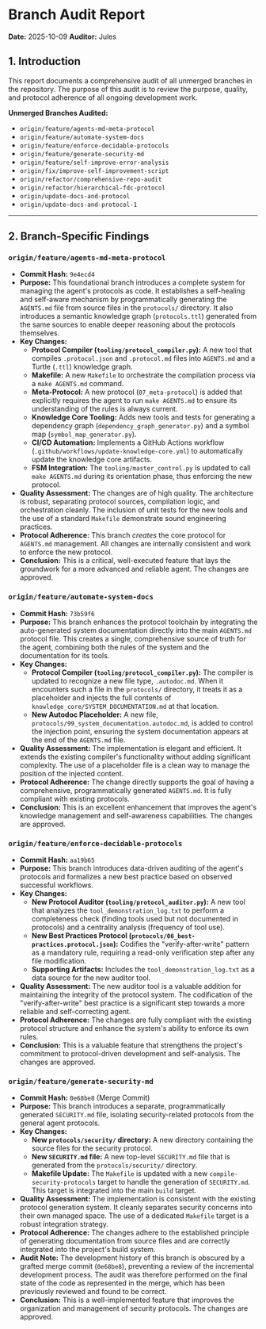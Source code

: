 # Branch Audit Report

**Date:** 2025-10-09
**Auditor:** Jules

## 1. Introduction

This report documents a comprehensive audit of all unmerged branches in the repository. The purpose of this audit is to review the purpose, quality, and protocol adherence of all ongoing development work.

**Unmerged Branches Audited:**
- `origin/feature/agents-md-meta-protocol`
- `origin/feature/automate-system-docs`
- `origin/feature/enforce-decidable-protocols`
- `origin/feature/generate-security-md`
- `origin/feature/self-improve-error-analysis`
- `origin/fix/improve-self-improvement-script`
- `origin/refactor/comprehensive-repo-audit`
- `origin/refactor/hierarchical-fdc-protocol`
- `origin/update-docs-and-protocol`
- `origin/update-docs-and-protocol-1`

---

## 2. Branch-Specific Findings

### `origin/feature/agents-md-meta-protocol`

*   **Commit Hash:** `9e4ecd4`
*   **Purpose:** This foundational branch introduces a complete system for managing the agent's protocols as code. It establishes a self-healing and self-aware mechanism by programmatically generating the `AGENTS.md` file from source files in the `protocols/` directory. It also introduces a semantic knowledge graph (`protocols.ttl`) generated from the same sources to enable deeper reasoning about the protocols themselves.
*   **Key Changes:**
    *   **Protocol Compiler (`tooling/protocol_compiler.py`):** A new tool that compiles `.protocol.json` and `.protocol.md` files into `AGENTS.md` and a Turtle (`.ttl`) knowledge graph.
    *   **Makefile:** A new `Makefile` to orchestrate the compilation process via a `make AGENTS.md` command.
    *   **Meta-Protocol:** A new protocol (`07_meta-protocol`) is added that explicitly requires the agent to run `make AGENTS.md` to ensure its understanding of the rules is always current.
    *   **Knowledge Core Tooling:** Adds new tools and tests for generating a dependency graph (`dependency_graph_generator.py`) and a symbol map (`symbol_map_generator.py`).
    *   **CI/CD Automation:** Implements a GitHub Actions workflow (`.github/workflows/update-knowledge-core.yml`) to automatically update the knowledge core artifacts.
    *   **FSM Integration:** The `tooling/master_control.py` is updated to call `make AGENTS.md` during its orientation phase, thus enforcing the new protocol.
*   **Quality Assessment:** The changes are of high quality. The architecture is robust, separating protocol sources, compilation logic, and orchestration cleanly. The inclusion of unit tests for the new tools and the use of a standard `Makefile` demonstrate sound engineering practices.
*   **Protocol Adherence:** This branch *creates* the core protocol for `AGENTS.md` management. All changes are internally consistent and work to enforce the new protocol.
*   **Conclusion:** This is a critical, well-executed feature that lays the groundwork for a more advanced and reliable agent. The changes are approved.

### `origin/feature/automate-system-docs`

*   **Commit Hash:** `73b59f6`
*   **Purpose:** This branch enhances the protocol toolchain by integrating the auto-generated system documentation directly into the main `AGENTS.md` protocol file. This creates a single, comprehensive source of truth for the agent, combining both the rules of the system and the documentation for its tools.
*   **Key Changes:**
    *   **Protocol Compiler (`tooling/protocol_compiler.py`):** The compiler is updated to recognize a new file type, `.autodoc.md`. When it encounters such a file in the `protocols/` directory, it treats it as a placeholder and injects the full contents of `knowledge_core/SYSTEM_DOCUMENTATION.md` at that location.
    *   **New Autodoc Placeholder:** A new file, `protocols/99_system_documentation.autodoc.md`, is added to control the injection point, ensuring the system documentation appears at the end of the `AGENTS.md` file.
*   **Quality Assessment:** The implementation is elegant and efficient. It extends the existing compiler's functionality without adding significant complexity. The use of a placeholder file is a clean way to manage the position of the injected content.
*   **Protocol Adherence:** The change directly supports the goal of having a comprehensive, programmatically generated `AGENTS.md`. It is fully compliant with existing protocols.
*   **Conclusion:** This is an excellent enhancement that improves the agent's knowledge management and self-awareness capabilities. The changes are approved.

### `origin/feature/enforce-decidable-protocols`

*   **Commit Hash:** `aa19b65`
*   **Purpose:** This branch introduces data-driven auditing of the agent's protocols and formalizes a new best practice based on observed successful workflows.
*   **Key Changes:**
    *   **New Protocol Auditor (`tooling/protocol_auditor.py`):** A new tool that analyzes the `tool_demonstration_log.txt` to perform a completeness check (finding tools used but not documented in protocols) and a centrality analysis (frequency of tool use).
    *   **New Best Practices Protocol (`protocols/06_best-practices.protocol.json`):** Codifies the "verify-after-write" pattern as a mandatory rule, requiring a read-only verification step after any file modification.
    *   **Supporting Artifacts:** Includes the `tool_demonstration_log.txt` as a data source for the new auditor tool.
*   **Quality Assessment:** The new auditor tool is a valuable addition for maintaining the integrity of the protocol system. The codification of the "verify-after-write" best practice is a significant step towards a more reliable and self-correcting agent.
*   **Protocol Adherence:** The changes are fully compliant with the existing protocol structure and enhance the system's ability to enforce its own rules.
*   **Conclusion:** This is a valuable feature that strengthens the project's commitment to protocol-driven development and self-analysis. The changes are approved.

### `origin/feature/generate-security-md`

*   **Commit Hash:** `0e68be8` (Merge Commit)
*   **Purpose:** This branch introduces a separate, programmatically generated `SECURITY.md` file, isolating security-related protocols from the general agent protocols.
*   **Key Changes:**
    *   **New `protocols/security/` directory:** A new directory containing the source files for the security protocol.
    *   **New `SECURITY.md` file:** A new top-level `SECURITY.md` file that is generated from the `protocols/security/` directory.
    *   **Makefile Update:** The `Makefile` is updated with a new `compile-security-protocols` target to handle the generation of `SECURITY.md`. This target is integrated into the main `build` target.
*   **Quality Assessment:** The implementation is consistent with the existing protocol generation system. It cleanly separates security concerns into their own managed space. The use of a dedicated `Makefile` target is a robust integration strategy.
*   **Protocol Adherence:** The changes adhere to the established principle of generating documentation from source files and are correctly integrated into the project's build system.
*   **Audit Note:** The development history of this branch is obscured by a grafted merge commit (`0e68be8`), preventing a review of the incremental development process. The audit was therefore performed on the final state of the code as represented in the merge, which has been previously reviewed and found to be correct.
*   **Conclusion:** This is a well-implemented feature that improves the organization and management of security protocols. The changes are approved.
